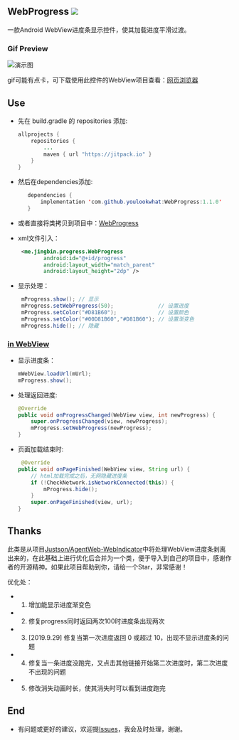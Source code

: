 ## WebProgress  [![](https://jitpack.io/v/youlookwhat/WebProgress.svg)](https://jitpack.io/#youlookwhat/WebProgress)
一款Android WebView进度条显示控件，使其加载进度平滑过渡。

### Gif Preview

![演示图](https://raw.githubusercontent.com/youlookwhat/WebProgress/master/image.gif)


gif可能有点卡，可下载使用此控件的WebView项目查看：[网页浏览器](https://fir.im/webviewstudy)

## Use
-  先在 build.gradle 的 repositories 添加:
 
	```java
	allprojects {
		repositories {
			...
			maven { url "https://jitpack.io" }
		}
	}
	```

-  然后在dependencies添加:
 
     ```java
		dependencies {
		    implementation 'com.github.youlookwhat:WebProgress:1.1.0'
		}
     ```

- 或者直接将类拷贝到项目中：[WebProgress](https://github.com/youlookwhat/WebProgress/blob/master/library/src/main/java/me/jingbin/library/WebProgress.java)

- xml文件引入：

	```xml
	 <me.jingbin.progress.WebProgress
	        android:id="@+id/progress"
	        android:layout_width="match_parent"
	        android:layout_height="2dp" />
    ```

- 显示处理：

	```java
	 mProgress.show(); // 显示
	 mProgress.setWebProgress(50);              // 设置进度
	 mProgress.setColor("#D81B60");             // 设置颜色
	 mProgress.setColor("#00D81B60","#D81B60"); // 设置渐变色
	 mProgress.hide(); // 隐藏
   ```

### [in WebView](https://github.com/youlookwhat/WebViewStudy/blob/master/app/src/main/java/com/example/jingbin/webviewstudy/WebViewActivity.java)
 - 显示进度条：

	```java
	mWebView.loadUrl(mUrl);
	mProgress.show();
	```

 - 处理返回进度:

	```java
	@Override
    public void onProgressChanged(WebView view, int newProgress) {
        super.onProgressChanged(view, newProgress);
        mProgress.setWebProgress(newProgress);
    }
	```

 - 页面加载结束时:

	```java
	 @Override
    public void onPageFinished(WebView view, String url) {
        // html加载完成之后，无网隐藏进度条
        if (!CheckNetwork.isNetworkConnected(this)) {
            mProgress.hide();
        }
        super.onPageFinished(view, url);
    }
	```

## Thanks
此类是从项目[Justson/AgentWeb-WebIndicator](https://github.com/Justson/AgentWeb/blob/master/agentweb-core/src/main/java/com/just/agentweb/WebIndicator.java)中将处理WebView进度条剥离出来的，在此基础上进行优化后合并为一个类，便于导入到自己的项目中，感谢作者的开源精神。如果此项目帮助到你，请给一个Star，非常感谢！

优化处：

 * 1. 增加能显示进度渐变色
 * 2. 修复progress同时返回两次100时进度条出现两次
 * 3. [2019.9.29] 修复当第一次进度返回 0 或超过 10，出现不显示进度条的问题
 * 4. 修复当一条进度没跑完，又点击其他链接开始第二次进度时，第二次进度不出现的问题
 * 5. 修改消失动画时长，使其消失时可以看到进度跑完

## End
 - 有问题或更好的建议，欢迎提[Issues](https://github.com/youlookwhat/WebProgress/issues)，我会及时处理，谢谢。



